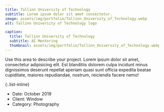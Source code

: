```yaml
---
title: Tallinn University of Technology
subtitle: Lorem ipsum dolor sit amet consectetur.
image: assets/img/portfolio/Tallinn_University_of_Technology.webp
alt: Tallinn University of Technology logo

caption:
  title: Tallinn University of Technology
  subtitle: AI Mentoring
  thumbnail: assets/img/portfolio/Tallinn_University_of_Technology.webp
---
```

Use this area to describe your project. Lorem ipsum dolor sit amet, consectetur adipisicing elit. Est blanditiis dolorem culpa incidunt minus dignissimos deserunt repellat aperiam quasi sunt officia expedita beatae cupiditate, maiores repudiandae, nostrum, reiciendis facere nemo!

{:.list-inline}
- Date: October 2019
- Client: Window
- Category: Photography

